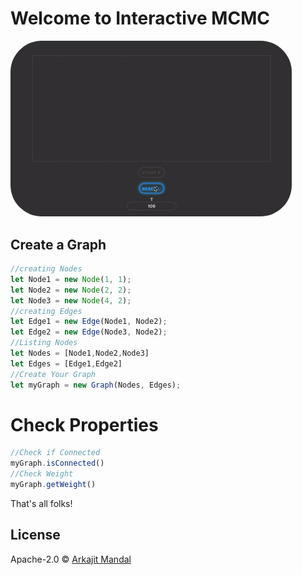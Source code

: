 # Welcome to Interactive MCMC
 
<img width="450"  src="GraphDemo.gif" style="border-radius: 50px;">

## Create a Graph

```js
//creating Nodes
let Node1 = new Node(1, 1);
let Node2 = new Node(2, 2);
let Node3 = new Node(4, 2);
//creating Edges
let Edge1 = new Edge(Node1, Node2);
let Edge2 = new Edge(Node3, Node2);
//Listing Nodes
let Nodes = [Node1,Node2,Node3]
let Edges = [Edge1,Edge2]
//Create Your Graph
let myGraph = new Graph(Nodes, Edges);
```
# Check Properties
```js
//Check if Connected
myGraph.isConnected()
//Check Weight
myGraph.getWeight()
```

That's all folks!
## License

Apache-2.0 © [Arkajit Mandal](MCMC,Graph,Connectivity)


[npm-image]: https://badge.fury.io/js/graph-mcmc.svg
[npm-url]: https://npmjs.org/package/graph-mcmc
[travis-image]: https://travis-ci.org/arkajitmandal/graph-mcmc.svg?branch=master
[travis-url]: https://travis-ci.org/arkajitmandal/graph-mcmc
[daviddm-image]: https://david-dm.org/arkajitmandal/graph-mcmc.svg?theme=shields.io
[daviddm-url]: https://david-dm.org/arkajitmandal/graph-mcmc
